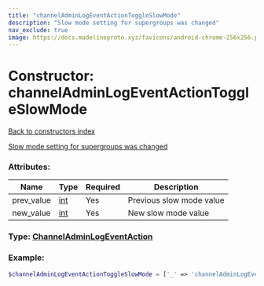 ```yaml
---
title: "channelAdminLogEventActionToggleSlowMode"
description: "Slow mode setting for supergroups was changed"
nav_exclude: true
image: https://docs.madelineproto.xyz/favicons/android-chrome-256x256.png
---
```

# Constructor: channelAdminLogEventActionToggleSlowMode  
[Back to constructors index](index.md)



[Slow mode setting for supergroups was changed](../methods/channels.toggleSlowMode.md)

### Attributes:

| Name     |    Type       | Required | Description |
|----------|---------------|----------|-------------|
|prev\_value|[int](../types/int.md) | Yes|Previous slow mode value|
|new\_value|[int](../types/int.md) | Yes|New slow mode value|



### Type: [ChannelAdminLogEventAction](../types/ChannelAdminLogEventAction.md)


### Example:

```php
$channelAdminLogEventActionToggleSlowMode = ['_' => 'channelAdminLogEventActionToggleSlowMode', 'prev_value' => int, 'new_value' => int];
```  
